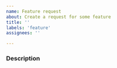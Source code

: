 ```yaml
---
name: Feature request
about: Create a request for some feature
title: ''
labels: 'feature'
assignees: ''

---
```


### Description
